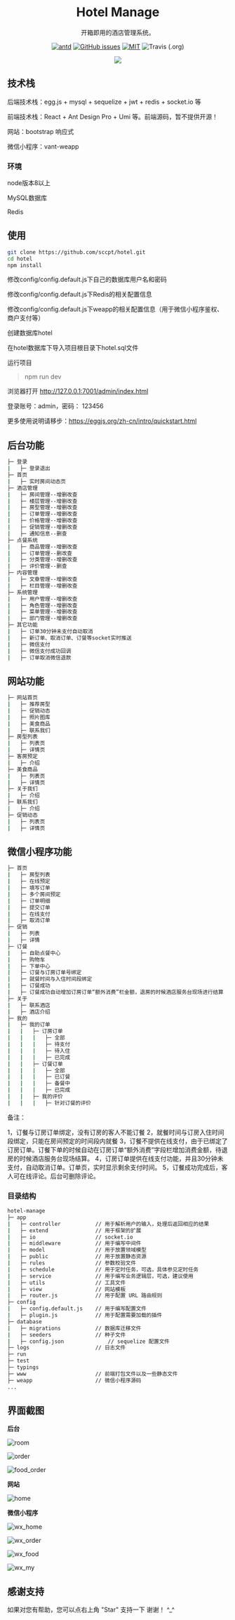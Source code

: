 <h1 align="center">Hotel Manage</h1>

<div align="center">

开箱即用的酒店管理系统。

[![antd](https://img.shields.io/badge/antd-^4.0.0-blue.svg?style=flat-square)](https://github.com/ant-design/ant-design)
[![GitHub issues](https://img.shields.io/github/issues/zuiidea/antd-admin.svg?style=flat-square)](https://github.com/zuiidea/antd-admin/issues)
[![MIT](https://img.shields.io/dub/l/vibe-d.svg?style=flat-square)](http://opensource.org/licenses/MIT)
![Travis (.org)](https://img.shields.io/travis/zuiidea/antd-admin.svg)



![](http://www.yjnbs.com/hotel/p1.png)

</div>



## 技术栈

后端技术栈：egg.js + mysql + sequelize + jwt + redis + socket.io 等

前端技术栈：React + Ant Design Pro + Umi 等。前端源码，暂不提供开源！

网站：bootstrap 响应式

微信小程序：vant-weapp

### 环境

node版本8以上

MySQL数据库

Redis

## 使用

```bash
git clone https://github.com/sccpt/hotel.git
cd hotel
npm install
```
修改config/config.default.js下自己的数据库用户名和密码

修改config/config.default.js下Redis的相关配置信息

修改config/config.default.js下weapp的相关配置信息（用于微信小程序鉴权、商户支付等）

创建数据库hotel

在hotel数据库下导入项目根目录下hotel.sql文件

运行项目

> npm run dev

浏览器打开 http://127.0.0.1:7001/admin/index.html

登录账号：admin，密码： 123456

更多使用说明请移步：https://eggjs.org/zh-cn/intro/quickstart.html

## 后台功能

```bash
├─ 登录
|	├─ 登录退出
├─ 首页
|	├─ 实时房间动态页
├─ 酒店管理
|	├─ 房间管理--增删改查
|	├─ 楼层管理--增删改查
|	├─ 房型管理--增删改查
|	├─ 订单管理--增删改查
|	├─ 价格管理--增删改查
|	├─ 促销管理--增删改查
|	├─ 通知信息--删查
├─ 点餐系统
|	├─ 商品管理--增删改查
|	├─ 订单管理--删改查
|	├─ 分类管理--增删改查
|	├─ 评价管理--删查
├─ 内容管理
|	├─ 文章管理--增删改查
|	├─ 栏目管理--增删改查
├─ 系统管理
|	├─ 用户管理--增删改查
|	├─ 角色管理--增删改查
|	├─ 菜单管理--增删改查
|	├─ 部门管理--增删改查
├─ 其它功能
|	├─ 订单30分钟未支付自动取消
|	├─ 新订单、取消订单、订餐等socket实时推送
|	├─ 微信支付
|	├─ 微信支付成功回调
|	├─ 订单取消微信退款
```

## 网站功能

```bash
├─ 网站首页
|	├─ 推荐房型
|	├─ 促销动态
|	├─ 照片图库
|	├─ 美食商品
|	├─ 联系我们
├─ 房型列表
|	├─ 列表页
|	├─ 详情页
├─ 客房预定
|	├─ 介绍
├─ 美食商品
|	├─ 列表页
|	├─ 详情页
├─ 关于我们
|	├─ 介绍
├─ 联系我们
|	├─ 介绍
├─ 促销动态
|	├─ 列表页
|	├─ 详情页
```

## 微信小程序功能

```bash
├─ 首页
|	├─ 房型列表
|	├─ 在线预定
|	├─ 填写订单
|	├─ 多个房间预定
|	├─ 订单明细
|	├─ 提交订单
|	├─ 在线支付
|	├─ 取消订单
├─ 促销
|	├─ 列表
|	├─ 详情
├─ 订餐
|	├─ 自助点餐中心
|	├─ 购物车
|	├─ 下单中心
|	├─ 订餐与订房订单号绑定
|	├─ 就餐时间与入住时间段绑定
|	├─ 订餐成功
|	├─ 订餐成功自动增加订房订单“额外消费”栏金额，退房的时候酒店服务台现场进行结算
├─ 关于
|	├─ 联系酒店
|	├─ 酒店介绍
├─ 我的
|	├─ 我的订单
|	|	├─ 订房订单
|	|	|	├─ 全部
|	|	|	├─ 待支付
|	|	|	├─ 待入住
|	|	|	├─ 已完成
|	|	├─ 订餐订单
|	|	|	├─ 全部
|	|	|	├─ 已订餐
|	|	|	├─ 备餐中
|	|	|	├─ 已完成
|	|	├─ 我的评价
|	|	|	├─ 针对订餐的评价
```

备注：

1，订餐与订房订单绑定，没有订房的客人不能订餐
2，就餐时间与订房入住时间段绑定，只能在房间预定的时间段内就餐
3，订餐不提供在线支付，由于已绑定了订房订单。订餐下单的时候自动在订房订单“额外消费”字段栏增加消费金额，待退房的时候酒店服务台现场结算。
4，订房订单提供在线支付功能，并且30分钟未支付，自动取消订单。订单页，实时显示剩余支付时间。
5，订餐成功完成后，客人可在线评论。后台可删除评论。


### 目录结构

```bash
hotel-manage
├─ app
|	├─ controller			// 用于解析用户的输入，处理后返回相应的结果
|	├─ extend				// 用于框架的扩展
|	├─ io				    // socket.io
|	├─ middleware			// 用于编写中间件
|	├─ model				// 用于放置领域模型
|	├─ public				// 用于放置静态资源
|	├─ rules				// 参数校验文件
|	├─ schedule				// 用于定时任务，可选，具体参见定时任务
|	├─ service				// 用于编写业务逻辑层，可选，建议使用
|	├─ utils				// 工具文件
|	├─ view				    // 网站模板
|	├─ router.js		    // 用于配置 URL 路由规则
├─ config
|	├─ config.default.js	// 用于编写配置文件
|	├─ plugin.js			// 用于配置需要加载的插件
├─ database
|	├─ migrations			// 数据库迁移文件
|	├─ seeders				// 种子文件
|	├─ config.json				// sequelize 配置文件
├─ logs						// 日志文件
├─ run
├─ test
├─ typings
├─ www						// 前端打包文件以及一些静态文件
├─ weapp					// 微信小程序源码
...
```

## 界面截图

**后台**

![room](http://www.yjnbs.com/hotel/p2.png)

![order](http://www.yjnbs.com/hotel/p3.png)

![food_order](http://www.yjnbs.com/hotel/p4.png)

**网站**

![home](http://www.yjnbs.com/hotel/p9.png)

**微信小程序**

![wx_home](http://www.yjnbs.com/hotel/p5.png)

![wx_order](http://www.yjnbs.com/hotel/p6.png)

![wx_food](http://www.yjnbs.com/hotel/p7.png)

![wx_my](http://www.yjnbs.com/hotel/p8.png)


## 感谢支持

如果对您有帮助，您可以点右上角 "Star" 支持一下 谢谢！ ^_^